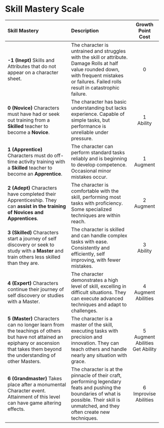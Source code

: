 # Skill Mastery Scale

| Skill Mastery                                                                                                                                                                        | Description                                                                                                                                                                                     |           Growth Point Cost           |
| :----------------------------------------------------------------------------------------------------------------------------------------------------------------------------------- | :---------------------------------------------------------------------------------------------------------------------------------------------------------------------------------------------- | :-----------------------------------: |
| **\-1 (Inept)** Skills and Attributes that do not appear on a character sheet.                                                                                                       | The character is untrained and struggles with the skill or attribute. Damage Rolls at half value rounded down, with frequent mistakes or failures. Failed rolls result in catastrophic failure. |                   0                   |
| **0 (Novice)** Characters must have had or seek out training from a **Skilled** teacher to become a **Novice**.                                                                      | The character has basic understanding but lacks experience. Capable of simple tasks, but performance is unreliable under pressure.                                                              |             1<br> Ability             |
| **1 (Apprentice)** Characters must do off-time activity training with a **Skilled** teacher to become an **Apprentice**.                                                             | The character can perform standard tasks reliably and is beginning to develop competence. Occasional minor mistakes occur.                                                                      |             1<br>Augment              |
| **2 (Adept)** Characters have completed their Apprenticeship. They can **assist in the training of Novices and Apprentices**.                                                        | The character is comfortable with the skill, performing most tasks with proficiency. Some specialized techniques are within reach.                                                              |             2<br>Augment              |
| **3 (Skilled)** Characters start a journey of self discovery or seek to study with a **Master** and train others less skilled than they are.                                         | The character is skilled and can handle complex tasks with ease. Consistently and efficiently, self improving, with fewer mistakes.                                                             |             3<br>Ability              |
| **4 (Expert)** Characters continue their journey of self discovery or studies with a Master.                                                                                         | The character demonstrates a high level of skill, excelling in difficult situations. They can execute advanced techniques and adapt to challenges.                                              |        4<br>Augment Abilities         |
| **5 (Master)** Characters can no longer learn from the teachings of others but have not attained an epiphany or ascension that takes them beyond the understanding of other Masters. | The character is a master of the skill, executing tasks with precision and innovation. They can teach others and handle nearly any situation with grace.                                        | 5<br>Augment Abilities<br>Get Ability |
| **6 (Grandmaster)** Takes place after a monumental Character event. Attainment of this level can have game altering effects.                                                         | The character is at the pinnacle of their craft, performing legendary feats and pushing the boundaries of what is possible. Their skill is unmatched, and they often create new techniques.     |       6 <br>Improvise Abilities       |
